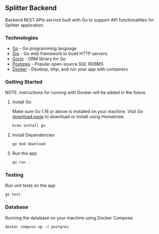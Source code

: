 ## Splitter Backend

Backend REST APIs service built with Go to support API functionalities for Splitter application.

### Technologies

* [Go](https://go.dev) - Go programming language 
* [Gin](https://gin-gonic.com/) - Go web framework to build HTTP servers
* [Gorm](https://gorm.io/) - ORM library for Go 
* [Postgres](https://www.postgresql.org/) -  Popular open-source SQL RDBMS
* [Docker](https://docs.docker.com/get-started/) - Develop, ship, and run your app with containers

### Getting Started

NOTE: instructions for running with Docker will be added in the future

1. Install Go
   
   Make sure Go 1.16 or above is installed on your machine. Visit Go [download page](https://go.dev/dl/) to download or install using Homebrew.

   ```bash
   brew install go
   ```

2. Install Dependencies
   
   ```bash
   go mod download
   ```

3. Run the app

    ```bash
    go run .
    ```

### Testing

Run unit tests on the app

```bash
go test 
```

### Database

Running the database on your machine using Docker Compose.

```bash
docker compose up -d postgres
```